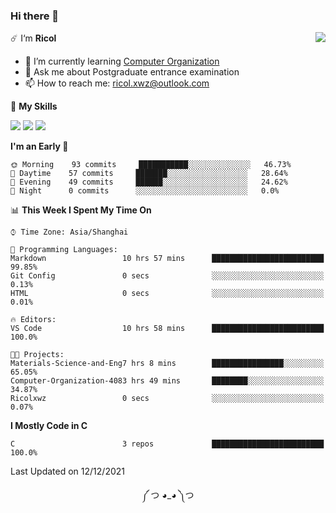 ### Hi there 👋

<a href="#">
  <img align="right" src="https://github-readme-stats.vercel.app/api?username=Ricolxwz&count_private=true&show_icons=true" />
</a>

☄️ I‘m **Ricol**

- 🌱 I’m currently learning [Computer Organization](https://github.com/Ricolxwz/Computer-Organization-408)
- 💬 Ask me about Postgraduate entrance examination
- 📫 How to reach me: ricol.xwz@outlook.com

🌟 **My Skills**

![](https://img.shields.io/badge/-Git-000000?style=flat-square&logo=git&logoColor=fff)
![](https://img.shields.io/badge/-C-3e74a2?style=flat-square&logo=C&logoColor=fff)
![](https://img.shields.io/badge/-Python-4fc08d?style=flat-square&logo=python&logoColor=fff)

<!--START_SECTION:waka-->
**I'm an Early 🐤** 

```text
🌞 Morning    93 commits     ███████████░░░░░░░░░░░░░░   46.73% 
🌆 Daytime    57 commits     ███████░░░░░░░░░░░░░░░░░░   28.64% 
🌃 Evening    49 commits     ██████░░░░░░░░░░░░░░░░░░░   24.62% 
🌙 Night      0 commits      ░░░░░░░░░░░░░░░░░░░░░░░░░   0.0%

```


📊 **This Week I Spent My Time On** 

```text
⌚︎ Time Zone: Asia/Shanghai

💬 Programming Languages: 
Markdown                 10 hrs 57 mins      █████████████████████████   99.85% 
Git Config               0 secs              ░░░░░░░░░░░░░░░░░░░░░░░░░   0.13% 
HTML                     0 secs              ░░░░░░░░░░░░░░░░░░░░░░░░░   0.01%

🔥 Editors: 
VS Code                  10 hrs 58 mins      █████████████████████████   100.0%

🐱‍💻 Projects: 
Materials-Science-and-Eng7 hrs 8 mins        ████████████████░░░░░░░░░   65.05% 
Computer-Organization-4083 hrs 49 mins       ████████░░░░░░░░░░░░░░░░░   34.87% 
Ricolxwz                 0 secs              ░░░░░░░░░░░░░░░░░░░░░░░░░   0.07%

```

**I Mostly Code in C** 

```text
C                        3 repos             █████████████████████████   100.0%

```



 Last Updated on 12/12/2021
<!--END_SECTION:waka-->

<div align="center">
༼ つ ◕_◕ ༽つ
</div>
